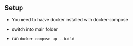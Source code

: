 ## Setup
- You need to haave docker installed with docker-compose

- switch into main folder
- run `docker compose up --build`

